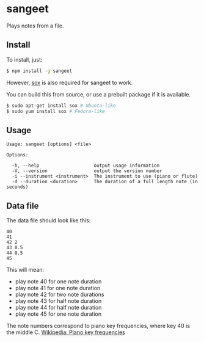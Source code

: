 # sangeet
Plays notes from a file.

## Install
To install, just:
```sh
$ npm install -g sangeet
```
However, [sox](https://sox.sourceforge.org) is also required for sangeet to work.

You can build this from source, or use a prebuilt package if it is available.

```sh
$ sudo apt-get install sox # Ubuntu-like
$ sudo yum install sox # Fedora-like
```

## Usage
```
Usage: sangeet [options] <file>

Options:

  -h, --help                    output usage information
  -V, --version                 output the version number
  -i --instrument <instrument>  The instrument to use (piano or flute)
  -d --duration <duration>      The duration of a full length note (in seconds)
```

## Data file
The data file should look like this:
```
40
41
42 2
43 0.5
44 0.5
45
```
This will mean:
- play note 40 for one note duration
- play note 41 for one note duration
- play note 42 for two note durations
- play note 43 for half note duration
- play note 44 for half note duration
- play note 45 for one note duration

The note numbers correspond to piano key frequencies, where key 40 is the middle C. [Wikipedia: Piano key frequencies](https://en.wikipedia.org/wiki/Piano_key_frequencies)
